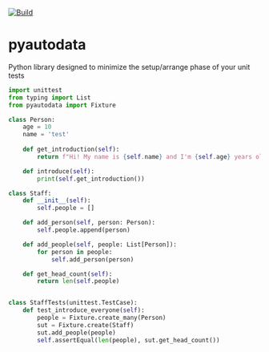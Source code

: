 [![Build](https://github.com/christianhelle/pyautodata/workflows/build/badge.svg)](https://github.com/christianhelle/pyautodata/actions/workflows/build.yml)


# pyautodata
Python library designed to minimize the setup/arrange phase of your unit tests


```python
import unittest
from typing import List
from pyautodata import Fixture

class Person:
    age = 10
    name = 'test'
    
    def get_introduction(self):
        return f"Hi! My name is {self.name} and I'm {self.age} years old"

    def introduce(self):
        print(self.get_introduction())

class Staff:
    def __init__(self):
        self.people = []

    def add_person(self, person: Person):
        self.people.append(person)

    def add_people(self, people: List[Person]):
        for person in people:
            self.add_person(person)

    def get_head_count(self):
        return len(self.people)


class StaffTests(unittest.TestCase):
    def test_introduce_everyone(self):
        people = Fixture.create_many(Person)
        sut = Fixture.create(Staff)
        sut.add_people(people)
        self.assertEqual(len(people), sut.get_head_count())
```
